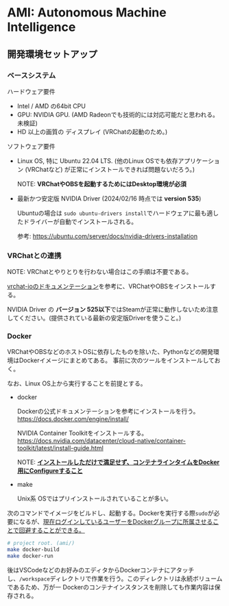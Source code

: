 # AMI: Autonomous Machine Intelligence

## 開発環境セットアップ

### ベースシステム

ハードウェア要件

- Intel / AMD の64bit CPU
- GPU: NVIDIA GPU. (AMD Radeonでも技術的には対応可能だと思われる。未検証)
- HD 以上の画質の ディスプレイ (VRChatの起動のため。)

ソフトウェア要件

- Linux OS, 特に Ubuntu 22.04 LTS. (他のLinux OSでも依存アプリケーション (VRChatなど) が正常にインストールできれば問題ないだろう。)

  NOTE: **VRChatやOBSを起動するためにはDesktop環境が必須**

- 最新かつ安定版 NVIDIA Driver (2024/02/16 時点では **version 535**)

  Ubuntuの場合は `sudo ubuntu-drivers install`でハードウェアに最も適したドライバーが自動でインストールされる。

  参考: <https://ubuntu.com/server/docs/nvidia-drivers-installation>

### VRChatとの連携

NOTE: VRChatとやりとりを行わない場合はこの手順は不要である。

[vrchat-ioのドキュメンテーション](https://github.com/Geson-anko/vrchat-io?tab=readme-ov-file#vrchat)を参考に、VRChatやOBSをインストールする。

NVIDIA Driver の **バージョン 525以下**ではSteamが正常に動作しないため注意してください。(提供されている最新の安定版Driverを使うこと。)

### Docker

VRChatやOBSなどのホストOSに依存したものを除いた、Pythonなどの開発環境はDockerイメージにまとめてある。
事前に次のツールをインストールしておく。

なお、Linux OS上から実行することを前提とする。

- docker

  Dockerの公式ドキュメンテーションを参考にインストールを行う。
  <https://docs.docker.com/engine/install/>

  NVIDIA Container Toolkitをインストールする。
  <https://docs.nvidia.com/datacenter/cloud-native/container-toolkit/latest/install-guide.html>

  NOTE: [**インストールしただけで満足せず、コンテナラインタイムをDocker用にConfigureすること**](https://docs.nvidia.com/datacenter/cloud-native/container-toolkit/latest/install-guide.html#configuring-docker)

- make

  Unix系 OSではプリインストールされていることが多い。

次のコマンドでイメージをビルドし、起動する。Dockerを実行する際`sudo`が必要になるが、[現在ログインしているユーザーをDockerグループに所属させることで回避することができる。](https://qiita.com/DQNEO/items/da5df074c48b012152ee)

```sh
# project root. (ami/)
make docker-build
make docker-run
```

後はVSCodeなどのお好みのエディタからDockerコンテナにアタッチし、`/workspace`ディレクトリで作業を行う。このディレクトリは永続ボリュームであるため、万が一 Dockerのコンテナインスタンスを削除しても作業内容は保存される。
